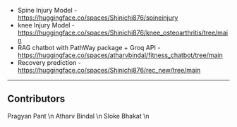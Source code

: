 - Spine Injury Model - https://huggingface.co/spaces/Shinichi876/spineinjury
- knee Injury Model - https://huggingface.co/spaces/Shinichi876/knee_osteoarthritis/tree/main
- RAG chatbot with PathWay package + Groq API - https://huggingface.co/spaces/atharvbindal/fitness_chatbot/tree/main
- Recovery prediction - https://huggingface.co/spaces/Shinichi876/rec_new/tree/main

------- 
## Contributors 

Pragyan Pant \n
Atharv Bindal  \n
Sloke Bhakat \n
